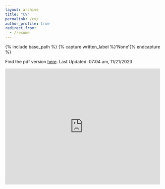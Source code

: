 ```yaml
---
layout: archive
title: "CV"
permalink: /cv/
author_profile: true
redirect_from:
  - /resume
---
```

{% include base_path %} {% capture written_label %}'None'{% endcapture %}

Find the pdf version <a href="https://nsapkota417.github.io/Nsapkota_CV.pdf" target="_blank" rel="noopener noreferrer">here</a>. Last Updated: 07:04 am, 11/21/2023 

<embed src="https://nsapkota417.github.io/Nsapkota_CV.pdf" width="500" height="375" 
 type="application/pdf">

